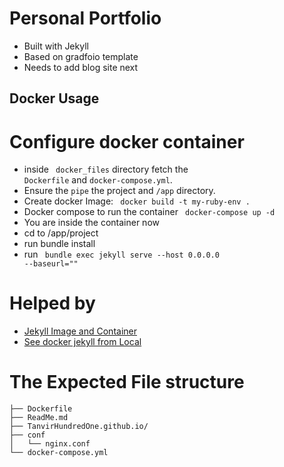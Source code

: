 # Personal Portfolio
* Built with Jekyll
* Based on gradfoio template
* Needs to add blog site next

<h2> Docker Usage </h2>

# Configure docker container
- inside <code> docker_files</code> directory fetch the <code> Dockerfile</code> and <code>docker-compose.yml</code>. 
- Ensure the <code>pipe</code> the project and <code>/app</code> directory.
- Create docker Image: <code> docker build -t my-ruby-env . </code>
- Docker compose to run the container <code> docker-compose up -d </code>
- You are inside the container now
- cd to /app/project
- run bundle install
- run <code> bundle exec jekyll serve --host 0.0.0.0 --baseurl=""</code>

# Helped by
- <a href='https://dev.to/cuongnp/setting-up-a-local-development-environment-for-jekyll-with-docker-d8k'>Jekyll Image and Container</a>
- <a href='https://stackoverflow.com/questions/53769821/jekyll-site-in-docker-serving-locally'> See docker jekyll from Local</a>

# The Expected File structure
```
├── Dockerfile
├── ReadMe.md
├── TanvirHundredOne.github.io/
├── conf
│   └── nginx.conf
└── docker-compose.yml
```